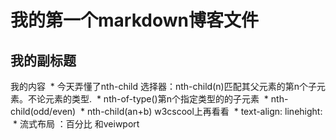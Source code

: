 # 我的第一个markdown博客文件
## 我的副标题
我的内容
  * 今天弄懂了nth-child 选择器：nth-child(n)匹配其父元素的第n个子元素。不论元素的类型.
  * nth-of-type()第n个指定类型的的子元素
  * nth-child(odd/even)
  * nth-child(an+b)  w3cscool上再看看
  * text-align: linehight:
  * 流式布局 ：百分比 和veiwport

